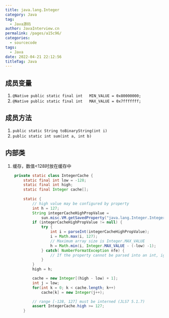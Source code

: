 ```yaml
---
title: java.lang.Integer
category: Java
tag: 
  - Java源码
author: JavaInterview.cn
permalink: /pages/a15c96/
categories: 
  - sourcecode
tags: 
  - Java
date: 2022-04-21 22:12:56
titleTag: Java
---
```



## 成员变量
1. `@Native public static final int   MIN_VALUE = 0x80000000;`
2. `@Native public static final int   MAX_VALUE = 0x7fffffff;`
 
## 成员方法
1. `public static String toBinaryString(int i)`
2. `public static int sum(int a, int b)`

## 内部类
1. 缓存，数值<128时放在缓存中 
```java
    private static class IntegerCache {
        static final int low = -128;
        static final int high;
        static final Integer cache[];
        
        static {
            // high value may be configured by property
            int h = 127;
            String integerCacheHighPropValue =
                sun.misc.VM.getSavedProperty("java.lang.Integer.IntegerCache.high");
            if (integerCacheHighPropValue != null) {
                try {
                    int i = parseInt(integerCacheHighPropValue);
                    i = Math.max(i, 127);
                    // Maximum array size is Integer.MAX_VALUE
                    h = Math.min(i, Integer.MAX_VALUE - (-low) -1);
                } catch( NumberFormatException nfe) {
                    // If the property cannot be parsed into an int, ignore it.
                }
            }
            high = h;

            cache = new Integer[(high - low) + 1];
            int j = low;
            for(int k = 0; k < cache.length; k++)
                cache[k] = new Integer(j++);

            // range [-128, 127] must be interned (JLS7 5.1.7)
            assert IntegerCache.high >= 127;
        }
```